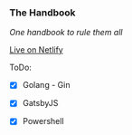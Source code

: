 ### The Handbook
*One handbook to rule them all*

[Live on Netlify](https://silly-bhabha-774df4.netlify.app)

ToDo:
- [x] Golang - Gin
- [x] GatsbyJS
- [x] Powershell

